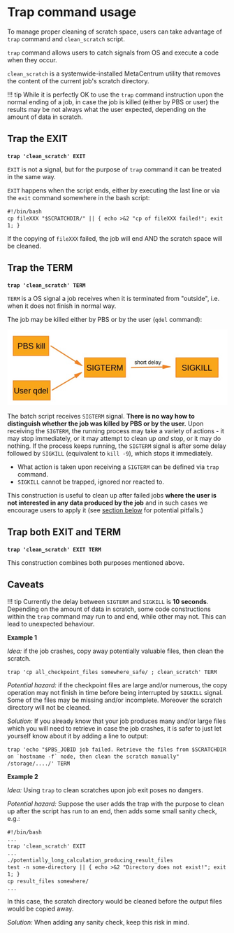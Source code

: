 # Trap command usage

To manage proper cleaning of scratch space, users can take advantage of `trap` command and `clean_scratch` script.

`trap` command allows users to catch signals from OS and execute a code when they occur.


`clean_scratch` is a systemwide-installed MetaCentrum utility that removes the content of the current job's scratch directory.

!!! tip 
    While it is perfectly OK to use the `trap` command instruction upon the normal ending of a job, in case the job is killed (either by PBS or user) the results may be not always what the user expected, depending on the amount of data in scratch. 

## Trap the EXIT

**`trap 'clean_scratch' EXIT`**

`EXIT` is not a signal, but for the purpose of `trap` command it can be treated in the same way.

`EXIT` happens when the script ends, either by executing the last line or via the `exit` command somewhere in the bash script:

```
#!/bin/bash
cp fileXXX "$SCRATCHDIR/" || { echo >&2 "cp of fileXXX failed!"; exit 1; }
```
If the copying of `fileXXX` failed, the job will end AND the scratch space will be cleaned.

## Trap the TERM

**`trap 'clean_scratch' TERM`**

`TERM` is a OS signal a job receives when it is terminated from "outside", i.e. when it does not finish in normal way.

The job may be killed either by PBS or by the user (`qdel` command):

![pic](trap-command-scheme.jpg)

The batch script receives `SIGTERM` signal. **There is no way how to distinguish whether the job was killed by PBS or by the user.** Upon receiving the `SIGTERM`, the running process may take a variety of actions - it may stop immediately, or it may attempt to clean up *and* stop, or it may do nothing. If the process keeps running, the `SIGTERM` signal is after some delay followed by `SIGKILL` (equivalent to `kill -9`), which stops it immediately.

- What action is taken upon receiving a `SIGTERM` can be defined via `trap` command. 
- `SIGKILL` cannot be trapped, ignored nor reacted to.

This construction is useful to clean up after failed jobs **where the user is not interested in any data produced by the job** and in such cases we encourage users to apply it (see [section below](#caveats) for potential pitfalls.)

## Trap both EXIT and TERM 

**`trap 'clean_scratch' EXIT TERM`**

This construction combines both purposes mentioned above.

## Caveats

!!! tip
    Currently the delay between `SIGTERM` and `SIGKILL` is **10 seconds**.<br/>Depending on the amount of data in scratch, some code constructions within the `trap` command may run to and end, while other may not. This can lead to unexpected behaviour.

**Example 1**

*Idea:* if the job crashes, copy away potentially valuable files, then clean the scratch.

```
trap 'cp all_checkpoint_files somewhere_safe/ ; clean_scratch' TERM  
```

*Potential hazard:* if the checkpoint files are large and/or numerous, the copy operation may not finish in time before being interrupted by `SIGKILL` signal. Some of the files may be missing and/or incomplete. Moreover the scratch directory will not be cleaned.

*Solution:* If you already know that your job produces many and/or large files which you will need to retrieve in case the job crashes, it is safer to just let yourself know about it by adding a line to output:

```
trap 'echo "$PBS_JOBID job failed. Retrieve the files from $SCRATCHDIR on `hostname -f` node, then clean the scratch manually" /storage/..../' TERM  
```

**Example 2**

*Idea:* Using `trap` to clean scratches upon job exit poses no dangers.

*Potential hazard:* Suppose the user adds the trap with the purpose to clean up after the script has run to an end, then adds some small sanity check, e.g.:

```
#!/bin/bash
...
trap 'clean_scratch' EXIT
...
./potentially_long_calculation_producing_result_files
test -n some-directory || { echo >&2 "Directory does not exist!"; exit 1; }
cp result_files somewhere/
...
```

In this case, the scratch directory would be cleaned before the output files would be copied away.

*Solution:* When adding any sanity check, keep this risk in mind.


